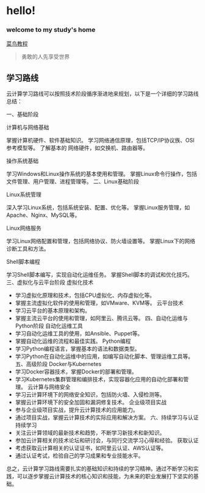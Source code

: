 # hello!
### welcome to my study's home
[菜鸟教程](https://www.runoob.com/)
> 勇敢的人先享受世界
## 学习路线
云计算学习路线可以按照技术阶段循序渐进地来规划，以下是一个详细的学习路线总结：

一、基础阶段

计算机与网络基础

掌握计算机硬件、软件基础知识。
学习网络通信原理，包括TCP/IP协议族、OSI参考模型等。
了解基本的 网络硬件，如交换机、路由器等。

操作系统基础

学习Windows和Linux操作系统的基本使用和管理。
掌握Linux命令行操作，包括文件管理、用户管理、进程管理等。
二、Linux基础阶段

Linux系统管理

深入学习Linux系统，包括系统安装、配置、优化等。
掌握Linux服务管理，如Apache、Nginx、MySQL等。

Linux网络服务

学习Linux网络配置和管理，包括网络协议、防火墙设置等。
掌握Linux下的网络诊断工具和方法。

Shell脚本编程

学习Shell脚本编写，实现自动化运维任务。
掌握Shell脚本的调试和优化技巧。
三、虚拟化与云平台阶段
虚拟化技术
* 学习虚拟化原理和技术，包括CPU虚拟化、内存虚拟化等。
* 掌握主流虚拟化软件的使用和管理，如VMware、KVM等。
云平台技术
* 学习云平台的基本原理和架构。
* 掌握主流云平台的使用和管理，如阿里云、腾讯云等。
四、自动化运维与Python阶段
自动化运维工具
* 学习自动化运维工具的使用，如Ansible、Puppet等。
* 掌握自动化运维的流程和最佳实践。
Python编程
* 学习Python编程语言，掌握基本的语法和数据类型。
* 学习Python在自动化运维中的应用，如编写自动化脚本、管理运维工具等。
五、高级阶段
Docker与Kubernetes
* 学习Docker容器技术，掌握Docker的部署和管理。
* 学习Kubernetes集群管理和编排技术，实现容器化应用的自动化部署和管理。
云计算与网络安全
* 学习云计算环境下的网络安全知识，包括防火墙、入侵检测等。
* 掌握云计算环境下的安全加固和漏洞修复技术。
企业级项目实战
* 参与企业级项目实战，提升云计算技术的应用能力。
* 通过项目实战，掌握云计算技术的实际应用和解决方案。
六、持续学习与认证
持续学习
* 关注云计算领域的最新技术和趋势，不断学习新技术和新知识。
* 参加云计算相关的技术论坛和研讨会，与同行交流学习心得和经验。
获取认证
* 考虑获取云计算相关的认证证书，如阿里云认证、AWS认证等。
* 通过认证考试，检验自己的学习成果和专业技能水平。

总之，云计算学习路线需要扎实的基础知识和持续的学习精神。通过不断学习和实践，可以逐步掌握云计算技术的核心知识和技能，为未来的职业发展打下坚实的基础。
